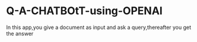 # Q-A-CHATBOtT-using-OPENAI
In this app,you give a document as input and ask a query,thereafter you get the answer
